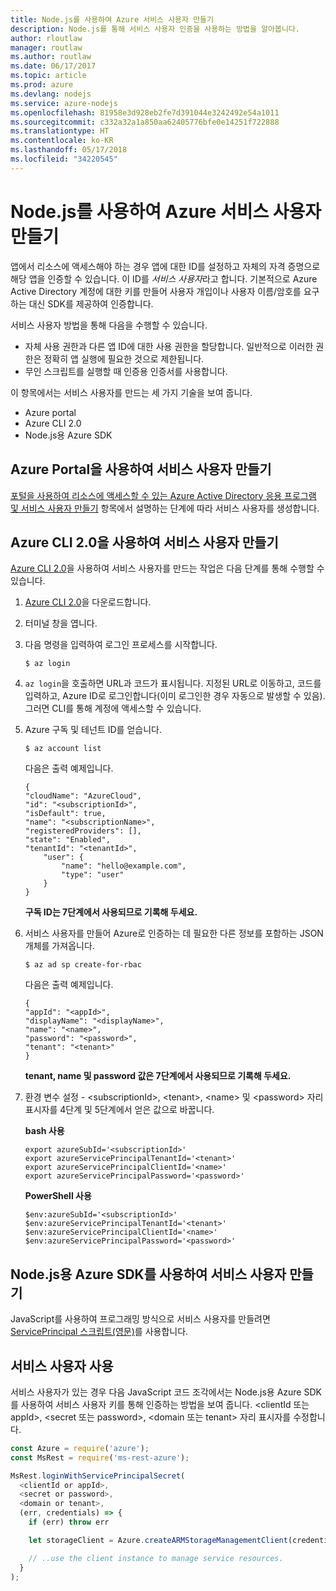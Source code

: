 ```yaml
---
title: Node.js를 사용하여 Azure 서비스 사용자 만들기
description: Node.js를 통해 서비스 사용자 인증을 사용하는 방법을 알아봅니다.
author: rloutlaw
manager: routlaw
ms.author: routlaw
ms.date: 06/17/2017
ms.topic: article
ms.prod: azure
ms.devlang: nodejs
ms.service: azure-nodejs
ms.openlocfilehash: 81958e3d928eb2fe7d391044e3242492e54a1011
ms.sourcegitcommit: c332a32a1a850aa62405776bfe0e14251f722888
ms.translationtype: HT
ms.contentlocale: ko-KR
ms.lasthandoff: 05/17/2018
ms.locfileid: "34220545"
---
```

# <a name="create-an-azure-service-principal-with-nodejs"></a>Node.js를 사용하여 Azure 서비스 사용자 만들기 

앱에서 리소스에 액세스해야 하는 경우 앱에 대한 ID를 설정하고 자체의 자격 증명으로 해당 앱을 인증할 수 있습니다. 이 ID를 *서비스 사용자*라고 합니다. 기본적으로 Azure Active Directory 계정에 대한 키를 만들어 사용자 개입이나 사용자 이름/암호를 요구하는 대신 SDK를 제공하여 인증합니다.

서비스 사용자 방법을 통해 다음을 수행할 수 있습니다.
- 자체 사용 권한과 다른 앱 ID에 대한 사용 권한을 할당합니다. 일반적으로 이러한 권한은 정확히 앱 실행에 필요한 것으로 제한됩니다.
- 무인 스크립트를 실행할 때 인증용 인증서를 사용합니다.

이 항목에서는 서비스 사용자를 만드는 세 가지 기술을 보여 줍니다.

- Azure portal
- Azure CLI 2.0
- Node.js용 Azure SDK

## <a name="create-a-service-principal-using-the-azure-portal"></a>Azure Portal을 사용하여 서비스 사용자 만들기

[포털을 사용하여 리소스에 액세스할 수 있는 Azure Active Directory 응용 프로그램 및 서비스 사용자 만들기](https://azure.microsoft.com/documentation/articles/resource-group-create-service-principal-portal/) 항목에서 설명하는 단계에 따라 서비스 사용자를 생성합니다.

## <a name="create-a-service-principal-using-the-azure-cli-20"></a>Azure CLI 2.0을 사용하여 서비스 사용자 만들기

[Azure CLI 2.0](https://docs.microsoft.com/cli/azure/install-az-cli2)을 사용하여 서비스 사용자를 만드는 작업은 다음 단계를 통해 수행할 수 있습니다.

1. [Azure CLI 2.0](https://docs.microsoft.com/cli/azure/install-az-cli2)을 다운로드합니다.

2. 터미널 창을 엽니다.

3. 다음 명령을 입력하여 로그인 프로세스를 시작합니다.

    ```shell
    $ az login
    ```

4. `az login`을 호출하면 URL과 코드가 표시됩니다. 지정된 URL로 이동하고, 코드를 입력하고, Azure ID로 로그인합니다(이미 로그인한 경우 자동으로 발생할 수 있음). 그러면 CLI를 통해 계정에 액세스할 수 있습니다.

5. Azure 구독 및 테넌트 ID를 얻습니다.

    ```shell
    $ az account list
    ```

    다음은 출력 예제입니다.

    ```shell
    {
    "cloudName": "AzureCloud",
    "id": "<subscriptionId>",
    "isDefault": true,
    "name": "<subscriptionName>",
    "registeredProviders": [],
    "state": "Enabled",
    "tenantId": "<tenantId>",
        "user": {
            "name": "hello@example.com",
            "type": "user"
        }
    }
    ```

    **구독 ID는 7단계에서 사용되므로 기록해 두세요.**

6. 서비스 사용자를 만들어 Azure로 인증하는 데 필요한 다른 정보를 포함하는 JSON 개체를 가져옵니다.

    ```shell
    $ az ad sp create-for-rbac
    ```

    다음은 출력 예제입니다.

    ```shell
    {
    "appId": "<appId>",
    "displayName": "<displayName>",
    "name": "<name>",
    "password": "<password>",
    "tenant": "<tenant>"
    }
    ```

    **tenant, name 및 password 값은 7단계에서 사용되므로 기록해 두세요.**

7. 환경 변수 설정 - &lt;subscriptionId>, &lt;tenant>, &lt;name> 및 &lt;password> 자리 표시자를 4단계 및 5단계에서 얻은 값으로 바꿉니다. 

    **bash 사용**

    ```shell
    export azureSubId='<subscriptionId>'
    export azureServicePrincipalTenantId='<tenant>'
    export azureServicePrincipalClientId='<name>'
    export azureServicePrincipalPassword='<password>'
    ```

    **PowerShell 사용**

    ```shell
    $env:azureSubId='<subscriptionId>'
    $env:azureServicePrincipalTenantId='<tenant>'
    $env:azureServicePrincipalClientId='<name>'
    $env:azureServicePrincipalPassword='<password>'
    ```

## <a name="create-a-service-principal-using-the-azure-sdk-for-nodejs"></a>Node.js용 Azure SDK를 사용하여 서비스 사용자 만들기

JavaScript를 사용하여 프로그래밍 방식으로 서비스 사용자를 만들려면 [ServicePrincipal 스크립트(영문)](https://github.com/Azure/azure-sdk-for-node/tree/master/Documentation/ServicePrincipal)를 사용합니다.   

## <a name="using-the-service-principal"></a>서비스 사용자 사용

서비스 사용자가 있는 경우 다음 JavaScript 코드 조각에서는 Node.js용 Azure SDK를 사용하여 서비스 사용자 키를 통해 인증하는 방법을 보여 줍니다. &lt;clientId 또는 appId>, &lt;secret 또는 password>, &lt;domain 또는 tenant> 자리 표시자를 수정합니다.

```javascript
const Azure = require('azure');
const MsRest = require('ms-rest-azure');

MsRest.loginWithServicePrincipalSecret(
  <clientId or appId>,
  <secret or password>,
  <domain or tenant>,
  (err, credentials) => {
    if (err) throw err

    let storageClient = Azure.createARMStorageManagementClient(credentials, '<azure-subscription-id>');

    // ..use the client instance to manage service resources.
  }
);
```
